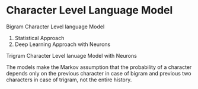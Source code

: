 # Character Level Language Model

Bigram Character Level language Model 
1. Statistical Approach
2. Deep Learning Approach with Neurons

Trigram Character Level lanuage Model with Neurons

The models make the Markov assumption that the probability of a character depends only on the previous character in case of bigram and previous two characters in case of trigram, not the entire history.
